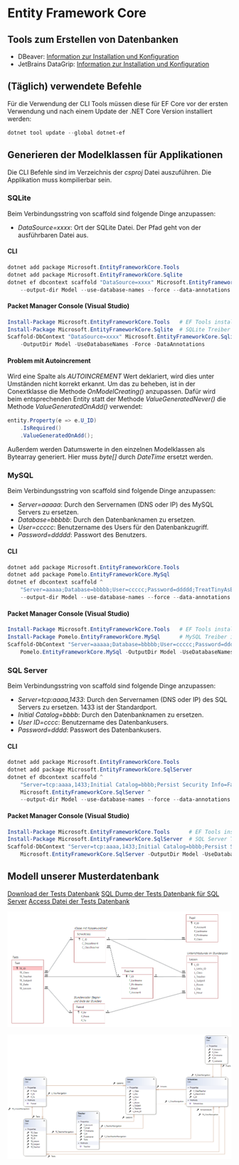 # Entity Framework Core

## Tools zum Erstellen von Datenbanken

- DBeaver: [Information zur Installation und Konfiguration](Dbeaver.md)
- JetBrains DataGrip: [Information zur Installation und Konfiguration](DataGrip.md)

## (Täglich) verwendete Befehle

Für die Verwendung der CLI Tools müssen diese für EF Core vor der ersten Verwendung und nach einem
Update der .NET Core Version installiert werden:

```powershell
dotnet tool update --global dotnet-ef
```

## Generieren der Modelklassen für Applikationen

Die CLI Befehle sind im Verzeichnis der *csproj* Datei auszuführen. Die Applikation muss kompilierbar
sein.

### SQLite

Beim Verbindungsstring von scaffold sind folgende Dinge anzupassen:

- *DataSource=xxxx*: Ort der SQLite Datei. Der Pfad geht von der ausführbaren Datei aus.

#### CLI

```powershell
dotnet add package Microsoft.EntityFrameworkCore.Tools
dotnet add package Microsoft.EntityFrameworkCore.Sqlite
dotnet ef dbcontext scaffold "DataSource=xxxx" Microsoft.EntityFrameworkCore.Sqlite ^
    --output-dir Model --use-database-names --force --data-annotations
```

#### Packet Manager Console (Visual Studio)

```powershell
Install-Package Microsoft.EntityFrameworkCore.Tools   # EF Tools installieren
Install-Package Microsoft.EntityFrameworkCore.Sqlite  # SQLite Treiber installieren
Scaffold-DbContext "DataSource=xxxx" Microsoft.EntityFrameworkCore.Sqlite
    -OutputDir Model -UseDatabaseNames -Force -DataAnnotations
```

#### Problem mit Autoincrement
Wird eine Spalte als *AUTOINCREMENT* Wert deklariert, wird dies unter Umständen nicht korrekt erkannt.
Um das zu beheben, ist in der Conextklasse die Methode *OnModelCreating()* anzupassen. Dafür wird beim
entsprechenden Entity statt der Methode *ValueGeneratedNever()* die Methode *ValueGeneratedOnAdd()* 
verwendet:

```c#
entity.Property(e => e.U_ID)
    .IsRequired()
    .ValueGeneratedOnAdd();
```

Außerdem werden Datumswerte in den einzelnen Modelklassen als Bytearray generiert. Hier muss *byte[]* 
durch *DateTime* ersetzt werden.

### MySQL

Beim Verbindungsstring von scaffold sind folgende Dinge anzupassen:

- *Server=aaaaa*: Durch den Servernamen (DNS oder IP) des MySQL Servers zu ersetzen.
- *Database=bbbbb*: Durch den Datenbanknamen zu ersetzen.
- *User=ccccc*:  Benutzername des Users für den Datenbankzugriff.
- *Password=ddddd*: Passwort des Benutzers.

#### CLI

```powershell
dotnet add package Microsoft.EntityFrameworkCore.Tools
dotnet add package Pomelo.EntityFrameworkCore.MySql
dotnet ef dbcontext scaffold ^
    "Server=aaaaa;Database=bbbbb;User=ccccc;Password=ddddd;TreatTinyAsBoolean=true;" Pomelo.EntityFrameworkCore.MySql ^
    --output-dir Model --use-database-names --force --data-annotations
```

#### Packet Manager Console (Visual Studio)

```powershell
Install-Package Microsoft.EntityFrameworkCore.Tools   # EF Tools installieren
Install-Package Pomelo.EntityFrameworkCore.MySql      # MySQL Treiber installieren
Scaffold-DbContext "Server=aaaaa;Database=bbbbb;User=ccccc;Password=ddddd;TreatTinyAsBoolean=true;"
    Pomelo.EntityFrameworkCore.MySql -OutputDir Model -UseDatabaseNames -Force -DataAnnotations
```

### SQL Server

Beim Verbindungsstring von scaffold sind folgende Dinge anzupassen:

- *Server=tcp:aaaa,1433*: Durch den Servernamen (DNS oder IP) des SQL Servers zu ersetzen. 1433 ist der Standardport.
- *Initial Catalog=bbbb*: Durch den Datenbanknamen zu ersetzen.
- *User ID=cccc*: Benutzername des Datenbankusers.
- *Password=dddd*: Passwort des Datenbankusers.

#### CLI

```powershell
dotnet add package Microsoft.EntityFrameworkCore.Tools
dotnet add package Microsoft.EntityFrameworkCore.SqlServer
dotnet ef dbcontext scaffold ^
    "Server=tcp:aaaa,1433;Initial Catalog=bbbb;Persist Security Info=False;User ID=cccc;Password=dddd;MultipleActiveResultSets=False;Encrypt=True;TrustServerCertificate=False;Connection Timeout=30;" ^
    Microsoft.EntityFrameworkCore.SqlServer ^
    --output-dir Model --use-database-names --force --data-annotations
```

#### Packet Manager Console (Visual Studio)

```powershell
Install-Package Microsoft.EntityFrameworkCore.Tools      # EF Tools installieren
Install-Package Microsoft.EntityFrameworkCore.SqlServer  # SQL Server Treiber installieren
Scaffold-DbContext "Server=tcp:aaaa,1433;Initial Catalog=bbbb;Persist Security Info=False;User ID=cccc;Password=dddd;MultipleActiveResultSets=False;Encrypt=True;TrustServerCertificate=False;Connection Timeout=30;"
    Microsoft.EntityFrameworkCore.SqlServer -OutputDir Model -UseDatabaseNames -Force -DataAnnotations
```

## Modell unserer Musterdatenbank

[Download der Tests Datenbank](Tests.db)
[SQL Dump der Tests Datenbank für SQL Server](testsdb_sqlserver.sql)
[Access Datei der Tests Datenbank](Tests.mdb)

![](images/er_diagram.png)

![](images/classdiagram.png)

